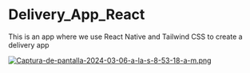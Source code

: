 # Delivery_App_React
This is an app where we use React Native and Tailwind CSS to create a delivery app


[![Captura-de-pantalla-2024-03-06-a-la-s-8-53-18-a-m.png](https://i.postimg.cc/ncsb75K2/Captura-de-pantalla-2024-03-06-a-la-s-8-53-18-a-m.png)](https://postimg.cc/PPkRnSRv)
